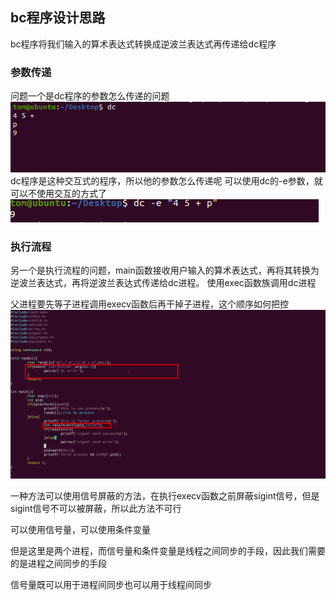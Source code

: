 ## bc程序设计思路
bc程序将我们输入的算术表达式转换成逆波兰表达式再传递给dc程序
### 参数传递
问题一个是dc程序的参数怎么传递的问题
![Alt text](image.png)
dc程序是这种交互式的程序，所以他的参数怎么传递呢
可以使用dc的-e参数，就可以不使用交互的方式了
![Alt text](image-1.png)

### 执行流程
另一个是执行流程的问题，main函数接收用户输入的算术表达式，再将其转换为逆波兰表达式，再将逆波兰表达式传递给dc进程。
使用exec函数族调用dc进程

父进程要先等子进程调用execv函数后再干掉子进程，这个顺序如何把控
![Alt text](image-2.png)

一种方法可以使用信号屏蔽的方法，在执行execv函数之前屏蔽sigint信号，但是sigint信号不可以被屏蔽，所以此方法不可行

可以使用信号量，可以使用条件变量

但是这里是两个进程，而信号量和条件变量是线程之间同步的手段，因此我们需要的是进程之间同步的手段

信号量既可以用于进程间同步也可以用于线程间同步
